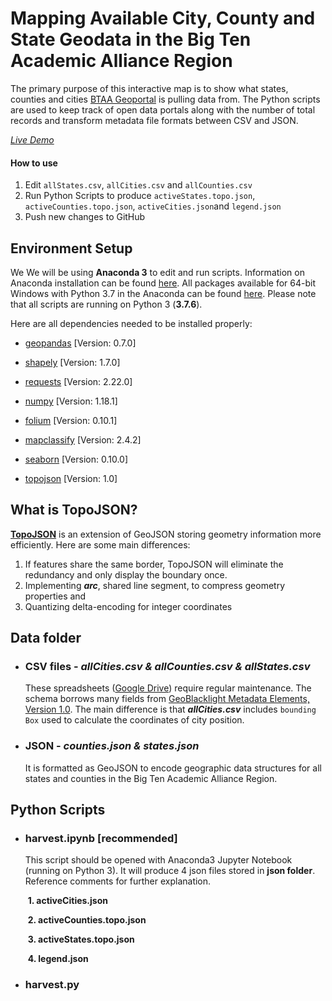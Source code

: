 # Mapping Available City, County and State Geodata in the Big Ten Academic Alliance Region
The primary purpose of this interactive map is to show what states, counties and cities [BTAA Geoportal](https://geo.btaa.org/) is pulling data from. The Python scripts are used to keep track of open data portals along with the number of total records and transform metadata file formats between CSV and JSON. 

*<a href="https://btaa-geospatial-data-project.github.io/btaamap/">Live Demo</a>*

#### How to use

1. Edit `allStates.csv`, `allCities.csv` and `allCounties.csv` 
2. Run Python Scripts to produce `activeStates.topo.json`, `activeCounties.topo.json`, `activeCities.json`and `legend.json`
3. Push new changes to GitHub



## Environment Setup

We We will be using **Anaconda 3** to edit and run scripts. Information on Anaconda installation can be found [here](https://docs.anaconda.com/anaconda/install/).  All packages available for 64-bit Windows with Python 3.7 in the Anaconda can be found [here](https://docs.anaconda.com/anaconda/packages/py3.7_win-64/). Please note that all scripts are running on Python 3 (**3.7.6**).

Here are all dependencies needed to be installed properly: 

- [geopandas](https://geopandas.org/getting_started/install.html) [Version: 0.7.0]
- [shapely](https://pypi.org/project/Shapely/) [Version: 1.7.0]
- [requests](https://requests.readthedocs.io/en/master/user/install/#install) [Version: 2.22.0]
- [numpy](https://numpy.org/install/) [Version: 1.18.1]

- [folium](https://python-visualization.github.io/folium/) [Version: 0.10.1]
- [mapclassify](https://github.com/pysal/mapclassify) [Version: 2.4.2]
- [seaborn](https://seaborn.pydata.org) [Version: 0.10.0]
- [topojson](https://github.com/mattijn/topojson) [Version: 1.0]



## What is TopoJSON?

**<a href='https://github.com/topojson/topojson'>TopoJSON</a>** is an extension of GeoJSON storing geometry information more efficiently. Here are some main differences:

1. If features share the same border, TopoJSON will eliminate the redundancy and only display the boundary once. 
2. Implementing ***arc***, shared line segment, to compress geometry properties and
3. Quantizing delta-encoding for integer coordinates

## Data folder

- ### CSV files - *allCities.csv & allCounties.csv & allStates.csv* 

  These spreadsheets (<a href="https://docs.google.com/spreadsheets/d/1LgSkQpP_Xy5_Rz-Qm8PWvCISv8fYbM5RptRleFaD-4Q/edit#gid=1072617325">Google Drive</a>) require regular maintenance. The schema borrows many fields from <a href="https://github.com/geoblacklight/geoblacklight/wiki/GeoBlacklight-1.0-Metadata-Elements">GeoBlacklight Metadata Elements, Version 1.0</a>. The main difference is that  ***allCities.csv*** includes `bounding Box` used to calculate the coordinates of city position. 

- ### JSON - *counties.json & states.json* 

  It is formatted as GeoJSON to encode geographic data structures for all states and counties in the Big Ten Academic Alliance Region.  

## Python Scripts

- ### harvest.ipynb [recommended]

  This script should be opened with Anaconda3 Jupyter Notebook (running on Python 3). It will produce 4 json files stored in **json folder**. Reference comments for further explanation. 

  ​	**1. activeCities.json**

  ​	**2. activeCounties.topo.json**
  
  ​	**3. activeStates.topo.json**

  ​	**4. legend.json**

- ### harvest.py



